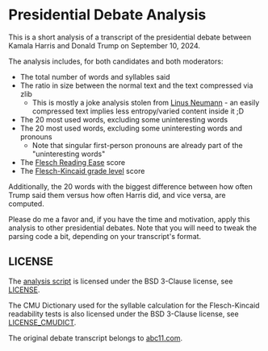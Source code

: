 # Presidential Debate Analysis

This is a short analysis of a transcript of the presidential debate between Kamala Harris and Donald Trump on September 10, 2024.

The analysis includes, for both candidates and both moderators:

- The total number of words and syllables said
- The ratio in size between the normal text and the text compressed via zlib
  - This is mostly a joke analysis stolen from [Linus Neumann](https://www.youtube.com/watch?v=ZG4FawUtYPA) - an easily compressed text implies less entropy/varied content inside it ;D
- The 20 most used words, excluding some uninteresting words
- The 20 most used words, excluding some uninteresting words and pronouns
  - Note that singular first-person pronouns are already part of the "uninteresting words"
- The [Flesch Reading Ease](https://en.wikipedia.org/wiki/Flesch%E2%80%93Kincaid_readability_tests) score
- The [Flesch-Kincaid grade level](https://en.wikipedia.org/wiki/Flesch%E2%80%93Kincaid_readability_tests) score

Additionally, the 20 words with the biggest difference between how often Trump said them versus how often Harris did, and vice versa, are computed.

Please do me a favor and, if you have the time and motivation, apply this analysis to other presidential debates.
Note that you will need to tweak the parsing code a bit, depending on your transcript's format.

## LICENSE

The [analysis script](./debate_anlyz.py) is licensed under the BSD 3-Clause license, see [LICENSE](./LICENSE).

The CMU Dictionary used for the syllable calculation for the Flesch-Kincaid readability tests is also licensed under the BSD 3-Clause license, see [LICENSE_CMUDICT](./LICENSE_CMUDICT).

The original debate transcript belongs to [abc11.com](https://abc11.com/read-harris-trump-presidential-debate-transcript/15289001/).
